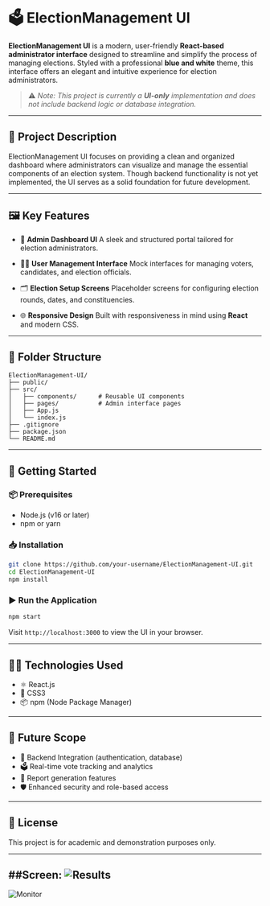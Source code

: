# 🗳️ ElectionManagement UI

**ElectionManagement UI** is a modern, user-friendly **React-based administrator interface** designed to streamline and simplify the process of managing elections. Styled with a professional **blue and white** theme, this interface offers an elegant and intuitive experience for election administrators.

> ⚠️ *Note: This project is currently a **UI-only** implementation and does not include backend logic or database integration.*

---

## 🎯 Project Description

ElectionManagement UI focuses on providing a clean and organized dashboard where administrators can visualize and manage the essential components of an election system. Though backend functionality is not yet implemented, the UI serves as a solid foundation for future development.

---

## 🖼️ Key Features

* 💠 **Admin Dashboard UI**
  A sleek and structured portal tailored for election administrators.

* 🧑‍💼 **User Management Interface**
  Mock interfaces for managing voters, candidates, and election officials.

* 🗂️ **Election Setup Screens**
  Placeholder screens for configuring election rounds, dates, and constituencies.

* 🌐 **Responsive Design**
  Built with responsiveness in mind using **React** and modern CSS.

---

## 📁 Folder Structure

```
ElectionManagement-UI/
├── public/
├── src/
│   ├── components/      # Reusable UI components
│   ├── pages/           # Admin interface pages
│   ├── App.js
│   └── index.js
├── .gitignore
├── package.json
└── README.md
```

---

## 🚀 Getting Started

### 📦 Prerequisites

* Node.js (v16 or later)
* npm or yarn

### 📥 Installation

```bash
git clone https://github.com/your-username/ElectionManagement-UI.git
cd ElectionManagement-UI
npm install
```

### ▶️ Run the Application

```bash
npm start
```

Visit `http://localhost:3000` to view the UI in your browser.

---

## 🧑‍💻 Technologies Used

* ⚛️ React.js
* 🎨 CSS3
* 📦 npm (Node Package Manager)

---

## 📌 Future Scope

* 🔐 Backend Integration (authentication, database)
* 🗳️ Real-time vote tracking and analytics
* 📄 Report generation features
* 🛡️ Enhanced security and role-based access

---

## 📜 License

This project is for academic and demonstration purposes only.

---

##Screen:
![Results](https://github.com/user-attachments/assets/70645b10-634f-4316-b577-c441664fd37d)
---
![Monitor](https://github.com/user-attachments/assets/56f34dfe-616b-4022-bb3d-8d21201cc567)


